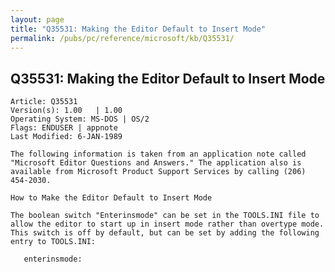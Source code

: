 ```yaml
---
layout: page
title: "Q35531: Making the Editor Default to Insert Mode"
permalink: /pubs/pc/reference/microsoft/kb/Q35531/
---
```


## Q35531: Making the Editor Default to Insert Mode

	Article: Q35531
	Version(s): 1.00   | 1.00
	Operating System: MS-DOS | OS/2
	Flags: ENDUSER | appnote
	Last Modified: 6-JAN-1989
	
	The following information is taken from an application note called
	"Microsoft Editor Questions and Answers." The application also is
	available from Microsoft Product Support Services by calling (206)
	454-2030.
	
	How to Make the Editor Default to Insert Mode
	
	The boolean switch "Enterinsmode" can be set in the TOOLS.INI file to
	allow the editor to start up in insert mode rather than overtype mode.
	This switch is off by default, but can be set by adding the following
	entry to TOOLS.INI:
	
	   enterinsmode:
